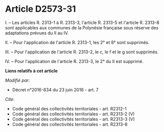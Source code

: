 # Article D2573-31

I. – Les articles R. 2313-1 à R. 2313-3, l'article R. 2313-5 et l'article R. 2313-8 sont applicables aux communes de la
Polynésie française sous réserve des adaptations prévues du II au IV. 

II. – Pour l'application de l'article R. 2313-1, les 2° et 8° sont supprimés. 

III. – Pour l'application de l'article R. 2313-2, le c, le f et le g sont supprimés. 

IV. – Pour l'application de l'article R. 2313-3, le 2° du II est supprimé.

**Liens relatifs à cet article**

_Modifié par_:

  - Décret n°2016-834 du 23 juin 2016 - art. 7

_Cite_:

  - Code général des collectivités territoriales - art. R2312-1
  - Code général des collectivités territoriales - art. R2313-2 (V)
  - Code général des collectivités territoriales - art. R2313-3 (V)
  - Code général des collectivités territoriales - art. R2313-8
